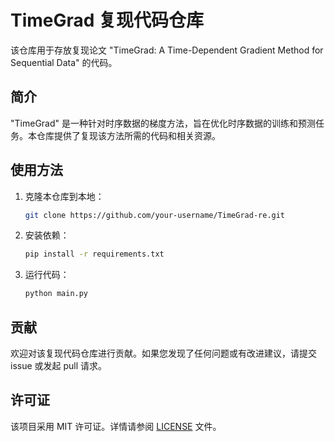 # TimeGrad 复现代码仓库

该仓库用于存放复现论文 "TimeGrad: A Time-Dependent Gradient Method for Sequential Data" 的代码。

## 简介

"TimeGrad" 是一种针对时序数据的梯度方法，旨在优化时序数据的训练和预测任务。本仓库提供了复现该方法所需的代码和相关资源。

## 使用方法

1. 克隆本仓库到本地：

   ```bash
   git clone https://github.com/your-username/TimeGrad-re.git
   ```

2. 安装依赖：

   ```bash
   pip install -r requirements.txt
   ```

3. 运行代码：

   ```bash
   python main.py
   ```

## 贡献

欢迎对该复现代码仓库进行贡献。如果您发现了任何问题或有改进建议，请提交 issue 或发起 pull 请求。

## 许可证

该项目采用 MIT 许可证。详情请参阅 [LICENSE](LICENSE) 文件。

